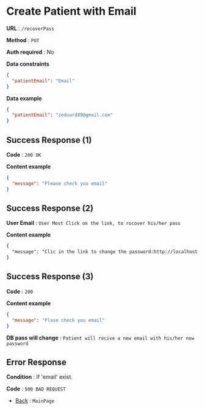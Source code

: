 # Create Patient with Email

**URL** : `/recoverPass`

**Method** : `PUT`

**Auth required** : No

**Data constraints**

```json
{
  "patientEmail": "Email"
}
```

**Data example**

```json
{
  "patientEmail": "zeduard89@gmail.com"
}
```

## Success Response (1)

**Code** : `200 OK`

**Content example**

```json
{
  "message": "Please check you email"
}
```

## Success Response (2)

**User Email** : `User Most Click on the link, to rocover his/her pass`

**Content example**

```EMAIL
{
  "message": "Clic in the link to change the password:http://localhost:3001/recoverPass2/21"
}
```

## Success Response (3)

**Code** : `200`

**Content example**

```json
{
  "message": "Plase check you email"
}
```

**DB pass will change** : `Patient will recive a new email with his/her new password`

## Error Response

**Condition** : If 'email' exist.

**Code** : `500 BAD REQUEST`

- [Back](../../README.md) : `MainPage`
